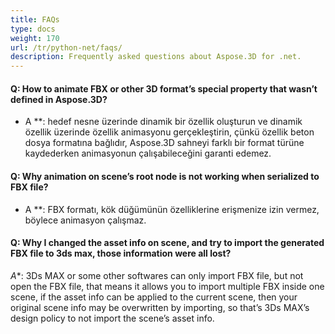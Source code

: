 ```yaml
---
title: FAQs
type: docs
weight: 170
url: /tr/python-net/faqs/
description: Frequently asked questions about Aspose.3D for .net.
---
```

####  **Q: How to animate FBX or other 3D format’s special property that wasn’t defined in Aspose.3D?**
* A **: hedef nesne üzerinde dinamik bir özellik oluşturun ve dinamik özellik üzerinde özellik animasyonu gerçekleştirin, çünkü özellik beton dosya formatına bağlıdır, Aspose.3D sahneyi farklı bir format türüne kaydederken animasyonun çalışabileceğini garanti edemez.
####  **Q: Why animation on scene’s root node is not working when serialized to FBX file?**
* A **: FBX formatı, kök düğümünün özelliklerine erişmenize izin vermez, böylece animasyon çalışmaz.
####  **Q: Why I changed the asset info on scene, and try to import the generated FBX file to 3ds max, those information were all lost?**
*A**: 3Ds MAX or some other softwares can only import FBX file, but not open the FBX file, that means it allows you to import multiple FBX inside one scene, if the asset info can be applied to the current scene, then your original scene info may be overwritten by importing, so that’s 3Ds MAX’s design policy to not import the scene’s asset info.
